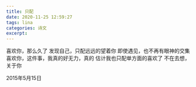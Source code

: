 ```yaml
---
title: 只配
date: 2020-11-25 12:59:27
tags: lina
categories: 诗文
excerpt: 
---
```

喜欢你，那么久了
发现自己，只配远远的望着你
即使遇见，也不再有眼神的交集
喜欢你，这件事，我真的好无力，真的
估计我也只配单方面的喜欢了
不在去想，关于你

2015年5月15日
